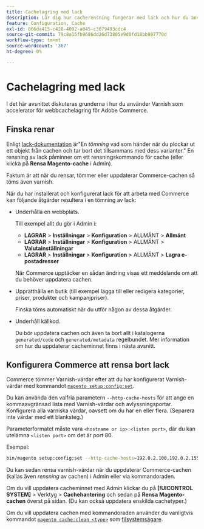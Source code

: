 ```yaml
---
title: Cachelagring med lack
description: Lär dig hur cacherensning fungerar med lack och hur du använder det som en accelerator för webb-cachning för Adobe Commerce-programmet.
feature: Configuration, Cache
exl-id: 866da415-c428-4092-a045-c3079493cdc4
source-git-commit: 79c8a15fb9686dd26d73805e9d0fd18bb987770d
workflow-type: tm+mt
source-wordcount: '367'
ht-degree: 0%

---
```


# Cachelagring med lack

I det här avsnittet diskuteras grunderna i hur du använder Varnish som accelerator för webbcachelagring för Adobe Commerce.

## Finska renar

Enligt [lack-dokumentation](https://www.varnish-cache.org/docs/trunk/users-guide/purging.html) är&quot;En *tömning* vad som händer när du plockar ut ett objekt från cachen och tar bort det tillsammans med dess varianter.&quot; En rensning av lack påminner om ett rensningskommando för cache (eller klicka på **Rensa Magento-cache** i Admin).

Faktum är att när du rensar, tömmer eller uppdaterar Commerce-cachen så töms även varnish.

När du har installerat och konfigurerat lack för att arbeta med Commerce kan följande åtgärder resultera i en tömning av lack:

- Underhålla en webbplats.

  Till exempel allt du gör i Admin i:

   - **LAGRAR** > **Inställningar** > **Konfiguration** > ALLMÄNT > **Allmänt**
   - **LAGRAR** > **Inställningar** > **Konfiguration** > ALLMÄNT > **Valutainställningar**
   - **LAGRAR** > **Inställningar** > **Konfiguration** > ALLMÄNT > **Lagra e-postadresser**

  När Commerce upptäcker en sådan ändring visas ett meddelande om att du behöver uppdatera cachen.

- Upprätthålla en butik (till exempel lägga till eller redigera kategorier, priser, produkter och kampanjpriser).

  Finska töms automatiskt när du utför någon av dessa åtgärder.

- Underhåll källkod.

  Du bör uppdatera cachen och även ta bort allt i katalogerna `generated/code` och `generated/metadata` regelbundet. Mer information om hur du uppdaterar cacheminnet finns i nästa avsnitt.

## Konfigurera Commerce att rensa bort lack

Commerce tömmer Varnish-värdar efter att du har konfigurerat Varnish-värdar med kommandot [`magento setup:config:set`](https://experienceleague.adobe.com/sv/docs/commerce-operations/tools/cli-reference/commerce-on-premises#setupconfigset).

Du kan använda den valfria parametern `--http-cache-hosts` för att ange en kommaavgränsad lista med Varnish-värdar och avlyssningsportar. Konfigurera alla varniska värdar, oavsett om du har en eller flera. (Separera inte värdar med ett blanksteg.)

Parameterformatet måste vara `<hostname or ip>:<listen port>`, där du kan utelämna `<listen port>` om det är port 80.

Exempel:

```bash
bin/magento setup:config:set --http-cache-hosts=192.0.2.100,192.0.2.155:6081
```

Du kan sedan rensa varnish-värdar när du uppdaterar Commerce-cachen (kallas även *rensning* av cachen) i Admin eller via kommandoraden.

Om du vill uppdatera cacheminnet med Admin klickar du på **[!UICONTROL SYSTEM]** > Verktyg > **Cachehantering** och sedan på **Rensa Magento-cachen** överst på sidan. (Du kan också uppdatera enskilda cachetyper.)

Om du vill uppdatera cachen med kommandoraden använder du vanligtvis kommandot [`magento cache:clean <type>`](../cli/manage-cache.md#clean-and-flush-cache-types) som [filsystemsägare](../../installation/prerequisites/file-system/overview.md).
